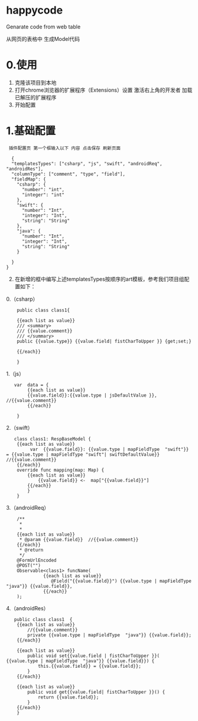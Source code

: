 # happycode 

Genarate  code  from  web table

从网页的表格中 生成Model代码

# 0.使用
  1. 克隆该项目到本地 
  2. 打开chrome浏览器的扩展程序（Extensions）设置 激活右上角的开发者 加载已解压的扩展程序
  3. 开始配置
  
# 1.基础配置
     插件配置页 第一个框输入以下 内容 点击保存 刷新页面
     
      {
      "templatesTypes": ["csharp", "js", "swift", "androidReq", "androidRes"],
      "columnType": ["comment", "type", "field"],
      "fieldMap": {
        "csharp": {
          "number": "int",
          "integer": "int"
        },
        "swift": {
          "number": "Int",
          "integer": "Int",
          "string": "String"
        },
        "java": {
          "number": "Int",
          "integer": "Int",
          "string": "String"
        }

      }
    }
    
  2. 在新增的框中编写上述templatesTypes按顺序的art模板，参考我们项目组配置如下：
  
   0.（csharp）
    
    
        public class class1{
    
        {{each list as value}}
        /// <summary>
        /// {{value.comment}}
        /// </summary>
        public {{value.type}} {{value.field| fistCharToUpper }} {get;set;}  

        {{/each}}

        }
        
   1.（js）
   
       var  data = {
            {{each list as value}}
            {{value.field}}:{{value.type | jsDefaultValue }},  //{{value.comment}}
            {{/each}}

        }
   
   
   2.（swift）
   
       class class1: RespBaseModel {
        {{each list as value}}
             var  {{value.field}}: {{value.type | mapFieldType  "swift"}} = {{value.type | mapFieldType "swift"| swiftDefaultValue}} //{{value.comment}}
        {{/each}}
        override func mapping(map: Map) {
            {{each list as value}}
                {{value.field}} <-  map["{{value.field}}"]
            {{/each}}
            }
        }
   
   3.（androidReq）
   
        /**
         * 
         *
        {{each list as value}}
         * @param {{value.field}}  //{{value.comment}}
        {{/each}}
         * @return
         */
        @FormUrlEncoded
        @POST("")
        Observable<class1> funcName(
                  {{each list as value}}
                     @Field("{{value.field}}") {{value.type | mapFieldType  "java"}} {{value.field}},
                  {{/each}}
        );
   
   
   4.（androidRes）
   
   
       public class class1  {
        {{each list as value}}
            //{{value.comment}}
            private {{value.type | mapFieldType  "java"}} {{value.field}};
        {{/each}}

        {{each list as value}}
            public void set{{value.field | fistCharToUpper }}( {{value.type | mapFieldType  "java"}} {{value.field}}) {
                this.{{value.field}} = {{value.field}};
            }
        {{/each}}

        {{each list as value}}
            public void get{{value.field| fistCharToUpper }}() {
                return {{value.field}};
            }
        {{/each}}
        }
   
        
        
